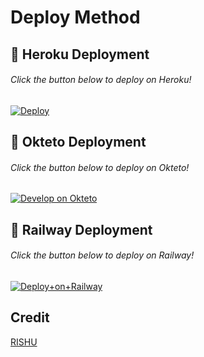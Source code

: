 # Deploy Method

## 🚀 Heroku Deployment
###### Click the button below to deploy on Heroku!
[![Deploy](https://www.herokucdn.com/deploy/button.svg)](https://dashboard.heroku.com/new?template=https://github.com/itz-rishu/Telegram-members-adder)

## 🚀 Okteto Deployment
###### Click the button below to deploy on Okteto!
[![Develop on Okteto](https://okteto.com/develop-okteto.svg)](https://cloud.okteto.com/deploy?repository=https://github.com/itz-rishu/Telegram-members-adder&branch=main)

## 🚀 Railway Deployment
###### Click the button below to deploy on Railway!
[![Deploy+on+Railway](https://railway.app/button.svg)](https://railway.app/new/template?template=https://github.com/itz-rishu/Telegram-members-adder&envs=API_ID,API_HASH,BOT_TOKEN)


## Credit


[RISHU](https://github.com/itz-rishu)

